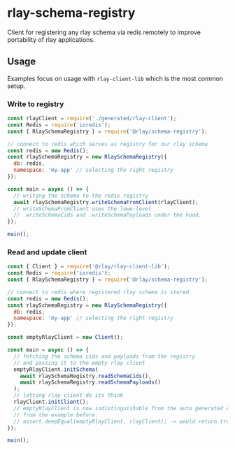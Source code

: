 # rlay-schema-registry

Client for registering any rlay schema via redis remotely to improve portability of rlay applications.

## Usage

Examples focus on usage with `rlay-client-lib` which is the most common setup.

### Write to registry

```js
const rlayClient = require('./generated/rlay-client');
const Redis = require('ioredis');
const { RlaySchemaRegistry } = require('@rlay/schema-registry');

// connect to redis which serves as registry for our rlay schema
const redis = new Redis();
const rlaySchemaRegistry = new RlaySchemaRegistry({
  db: redis,
  namespace: 'my-app' // selecting the right registry
});

const main = async () => {
  // writing the schema to the redis registry
  await rlaySchemaRegistry.writeSchemaFromClient(rlayClient);
  // writeSchemaFromClient uses the lowe-level
  // .writeSchemaCids and .writeSchemaPayloads under the hood.
});

main();
```

### Read and update client

```js
const { Client } = require('@rlay/rlay-client-lib');
const Redis = require('ioredis');
const { RlaySchemaRegistry } = require('@rlay/schema-registry');

// connect to redis where registered rlay schema is stored
const redis = new Redis();
const rlaySchemaRegistry = new RlaySchemaRegistry({
  db: redis,
  namespace: 'my-app' // selecting the right registry
});

const emptyRlayClient = new Client();

const main = async () => {
  // fetching the schema cids and payloads from the registry
  // and passing it to the empty rlay client
  emptyRlayClient.initSchema(
    await rlaySchemaRegistry.readSchemaCids(),
    await rlaySchemaRegistry.readSchemaPayloads()
  );
  // letting rlay client do its think
  rlayClient.initClient();
  // emptyRlayClient is now indistinguishable from the auto generated rlayClient
  // from the example before.
  // assert.deepEqual(emptyRlayClient, rlayClient); -> would return true
});

main();
```

